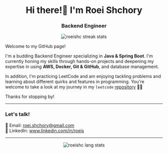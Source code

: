 <h1 align="center">Hi there!👋 I'm Roei Shchory</h1>
<h3 align="center">Backend Engineer</h3>

<p align="center"><img src="https://streak-stats.demolab.com?user=roeishc&theme=transparent&date_format=j%20M%5B%20Y%5D" alt="roeishc streak stats" /></p>

Welcome to my GitHub page!

I'm a budding Backend Engineer specializing in **Java & Spring Boot**. I'm currently honing my skills through hands-on projects and deepening my expertise in using **AWS, Docker, Git & GitHub**, and database management.

In addition, I'm practicing LeetCode and am enjoying tackling problems and learning about different quirks and features in programming. You're welcome to take a look at my journey in my `leetcode` [repository](https://github.com/roeishc/leetcode) 🧑‍💻

Thanks for stopping by!

---

### Let's talk!

📧 Email: roei.shchory@gmail.com <br>
📘 LinkedIn: www.linkedin.com/in/roeis <br>

---

<p align="center"> <img src="https://github-readme-stats.vercel.app/api/top-langs/?username=roeishc&exclude_repo=human-activity-recognition&langs_count=8&theme=transparent&layout=compact" alt="roeishc lang stats" /> </p>
